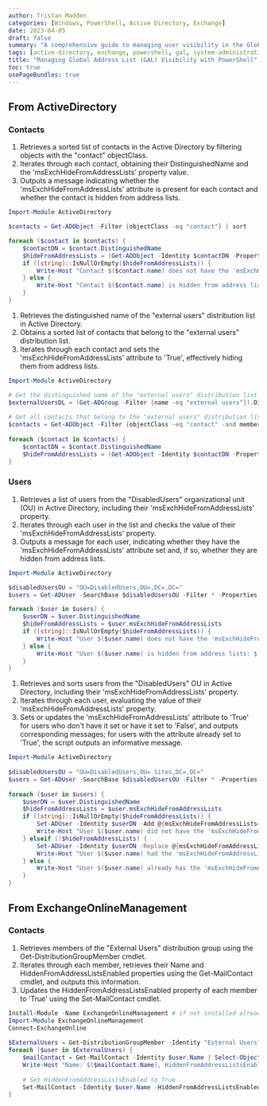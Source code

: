 ```yaml
---
author: Tristan Madden
categories: [Windows, PowerShell, Active Directory, Exchange]
date: 2023-04-05
draft: false
summary: "A comprehensive guide to managing user visibility in the Global Address List (GAL) using PowerShell, covering both on-premises Active Directory and Exchange Online environments with detailed scripts for checking and modifying the msExchHideFromAddressLists attribute."
tags: [active-directory, exchange, powershell, gal, system-administration, office-365, exchange-online, user-management, directory-services]
title: "Managing Global Address List (GAL) Visibility with PowerShell"
toc: true
usePageBundles: true
---
```


## From ActiveDirectory

### Contacts

1. Retrieves a sorted list of contacts in the Active Directory by filtering objects with the "contact" objectClass.
2. Iterates through each contact, obtaining their DistinguishedName and the 'msExchHideFromAddressLists' property value.
3. Outputs a message indicating whether the 'msExchHideFromAddressLists' attribute is present for each contact and whether the contact is hidden from address lists.

```PowerShell
Import-Module ActiveDirectory

$contacts = Get-ADObject -Filter {objectClass -eq "contact"} | sort

foreach ($contact in $contacts) {
    $contactDN = $contact.DistinguishedName
    $hideFromAddressLists = (Get-ADObject -Identity $contactDN -Properties msExchHideFromAddressLists).msExchHideFromAddressLists
    if ([string]::IsNullOrEmpty($hideFromAddressLists)) {
        Write-Host "Contact $($contact.name) does not have the 'msExchHideFromAddressLists' attribute"
    } else {
        Write-Host "Contact $($contact.name) is hidden from address lists: $($hideFromAddressLists)"
    }
}
```

1. Retrieves the distinguished name of the "external users" distribution list in Active Directory.
2. Obtains a sorted list of contacts that belong to the "external users" distribution list.
3. Iterates through each contact and sets the 'msExchHideFromAddressLists' attribute to 'True', effectively hiding them from address lists.

```PowerShell
Import-Module ActiveDirectory

# Get the distinguished name of the "external users" distribution list
$externalUsersDL = (Get-ADGroup -Filter {name -eq "external users"}).DistinguishedName
 
# Get all contacts that belong to the "external users" distribution list
$contacts = Get-ADObject -Filter {objectClass -eq "contact" -and memberOf -eq $externalUsersDL} | sort
 
foreach ($contact in $contacts) {
    $contactDN = $contact.DistinguishedName
    $hideFromAddressLists = (Get-ADObject -Identity $contactDN -Properties Set-ADObject -Identity $contactDN -Replace @{msExchHideFromAddressLists=$true}
}
```

### Users

1. Retrieves a list of users from the "DisabledUsers" organizational unit (OU) in Active Directory, including their 'msExchHideFromAddressLists' property.
2. Iterates through each user in the list and checks the value of their 'msExchHideFromAddressLists' property.
3. Outputs a message for each user, indicating whether they have the 'msExchHideFromAddressLists' attribute set and, if so, whether they are hidden from address lists.

```PowerShell
Import-Module ActiveDirectory

$disabledUsersOU = "OU=DisabledUsers,OU=,DC=,DC="
$users = Get-ADUser -SearchBase $disabledUsersOU -Filter * -Properties msExchHideFromAddressLists

foreach ($user in $users) {
    $userDN = $user.DistinguishedName
    $hideFromAddressLists = $user.msExchHideFromAddressLists
    if ([string]::IsNullOrEmpty($hideFromAddressLists)) {
        Write-Host "User $($user.name) does not have the 'msExchHideFromAddressLists' attribute"
    } else {
        Write-Host "User $($user.name) is hidden from address lists: $($hideFromAddressLists)"
    }
}

```


1. Retrieves and sorts users from the "DisabledUsers" OU in Active Directory, including their 'msExchHideFromAddressLists' property.
2. Iterates through each user, evaluating the value of their 'msExchHideFromAddressLists' property.
3. Sets or updates the 'msExchHideFromAddressLists' attribute to 'True' for users who don't have it set or have it set to 'False', and outputs corresponding messages; for users with the attribute already set to 'True', the script outputs an informative message.

```PowerShell
Import-Module ActiveDirectory
 
$disabledUsersOU = "OU=DisabledUsers,OU= Sites,DC=,DC="
$users = Get-ADUser -SearchBase $disabledUsersOU -Filter * -Properties msExchHideFromAddressLists | sort
 
foreach ($user in $users) {
    $userDN = $user.DistinguishedName
    $hideFromAddressLists = $user.msExchHideFromAddressLists
    if ([string]::IsNullOrEmpty($hideFromAddressLists)) {
        Set-ADUser -Identity $userDN -Add @{msExchHideFromAddressLists=$true}
        Write-Host "User $($user.name) did not have the 'msExchHideFromAddressLists' attribute and it has been set to 'True'"
    } elseif (!$hideFromAddressLists) {
        Set-ADUser -Identity $userDN -Replace @{msExchHideFromAddressLists=$true}
        Write-Host "User $($user.name) had the 'msExchHideFromAddressLists' attribute set to 'False' and it has been set to 'True'"
    } else {
        Write-Host "User $($user.name) already has the 'msExchHideFromAddressLists' attribute set to 'True'"
    }
}
```

## From ExchangeOnlineManagement

### Contacts

1. Retrieves members of the "External Users" distribution group using the Get-DistributionGroupMember cmdlet.
2. Iterates through each member, retrieves their Name and HiddenFromAddressListsEnabled properties using the Get-MailContact cmdlet, and outputs this information.
3. Updates the HiddenFromAddressListsEnabled property of each member to 'True' using the Set-MailContact cmdlet.

```PowerShell
Install-Module -Name ExchangeOnlineManagement # if not installed already
Import-Module ExchangeOnlineManagement
Connect-ExchangeOnline
 
$ExternalUsers = Get-DistributionGroupMember -Identity "External Users"
foreach ($user in $ExternalUsers) {
    $mailContact = Get-MailContact -Identity $user.Name | Select-Object Name, HiddenFromAddressListsEnabled
    Write-Host "Name: $($mailContact.Name), HiddenFromAddressListsEnabled: $($mailContact.HiddenFromAddressListsEnabled)"
    
    # Set HiddenFromAddressListsEnabled to True
    Set-MailContact -Identity $user.Name -HiddenFromAddressListsEnabled $true
}
```
